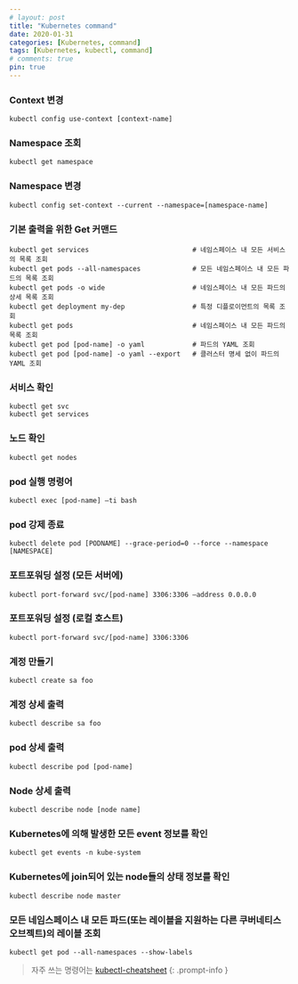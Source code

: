 ```yaml
---
# layout: post
title: "Kubernetes command"
date: 2020-01-31
categories: [Kubernetes, command]
tags: [Kubernetes, kubectl, command]
# comments: true
pin: true
---
```


### Context 변경
```
kubectl config use-context [context-name]
```

### Namespace 조회
```
kubectl get namespace
```

### Namespace 변경
```
kubectl config set-context --current --namespace=[namespace-name]
```

### 기본 출력을 위한 Get 커맨드
```
kubectl get services                          # 네임스페이스 내 모든 서비스의 목록 조회
kubectl get pods --all-namespaces             # 모든 네임스페이스 내 모든 파드의 목록 조회
kubectl get pods -o wide                      # 네임스페이스 내 모든 파드의 상세 목록 조회
kubectl get deployment my-dep                 # 특정 디플로이먼트의 목록 조회
kubectl get pods                              # 네임스페이스 내 모든 파드의 목록 조회
kubectl get pod [pod-name] -o yaml            # 파드의 YAML 조회
kubectl get pod [pod-name] -o yaml --export   # 클러스터 명세 없이 파드의 YAML 조회
```

### 서비스 확인
```
kubectl get svc
kubectl get services
```

### 노드 확인
```
kubectl get nodes
```

### pod 실행 명령어
```
kubectl exec [pod-name] –ti bash
```

### pod 강제 종료
```
kubectl delete pod [PODNAME] --grace-period=0 --force --namespace [NAMESPACE]
```

### 포트포워딩 설정 (모든 서버에)
```
kubectl port-forward svc/[pod-name] 3306:3306 –address 0.0.0.0
```

### 포트포워딩 설정 (로컬 호스트)
```
kubectl port-forward svc/[pod-name] 3306:3306
```

### 계정 만들기
```
kubectl create sa foo
```

### 계정 상세 출력
```
kubectl describe sa foo
```

### pod 상세 출력
```
kubectl describe pod [pod-name]
```

### Node 상세 출력
```
kubectl describe node [node name]
```

### Kubernetes에 의해 발생한 모든 event 정보를 확인
```
kubectl get events -n kube-system
```

### Kubernetes에 join되어 있는 node들의 상태 정보를 확인
```
kubectl describe node master
```

### 모든 네임스페이스 내 모든 파드(또는 레이블을 지원하는 다른 쿠버네티스 오브젝트)의 레이블 조회
```
kubectl get pod --all-namespaces --show-labels
```

> 자주 쓰는 명령어는 [kubectl-cheatsheet](https://kubernetes.io/docs/reference/kubectl/cheatsheet/)
{: .prompt-info }